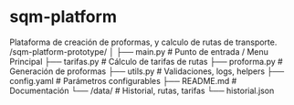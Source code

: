 # sqm-platform
Plataforma de creación de proformas, y calculo de rutas de transporte.
/sqm-platform-prototype/
│
├── main.py                  # Punto de entrada / Menu Principal
├── tarifas.py               # Cálculo de tarifas de rutas
├── proforma.py              # Generación de proformas
├── utils.py                 # Validaciones, logs, helpers
├── config.yaml              # Parámetros configurables
├── README.md                # Documentación
└── /data/                   # Historial, rutas, tarifas
    └── historial.json
